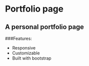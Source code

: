 # Portfolio page

## A personal portfolio page

###Features:
* Responsive
* Customizable
* Built with bootstrap